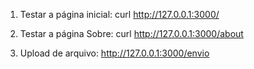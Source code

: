 1. Testar a página inicial:
curl http://127.0.0.1:3000/

2. Testar a página Sobre:
curl http://127.0.0.1:3000/about

3. Upload de arquivo: 
http://127.0.0.1:3000/envio

